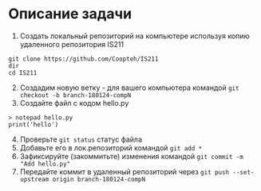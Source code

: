 # Описание задачи
1. Создать локальный репозиторий на компьютере
используя копию удаленного репозитория IS211
```
git clone https://github.com/Coopteh/IS211
dir
cd IS211
```
2. Создадим новую ветку - для вашего компьютера
   командой `git checkout -b branch-180124-compN`
3. Создайте файл с кодом hello.py
```
> notepad hello.py
print('hello')
```
4. Проверьте `git status` статус файла
5. Добавьте его в лок.репозиторий командой `git add *`
6. Зафиксируйте (закоммитьте) изменения командой `git commit -m "Add hello.py"`
7. Передайте коммит в удаленный репозиторий через `git push --set-upstream origin branch-180124-compN`
